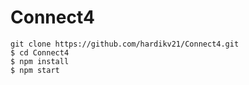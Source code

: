 # Connect4
```
git clone https://github.com/hardikv21/Connect4.git
$ cd Connect4
$ npm install
$ npm start
```
